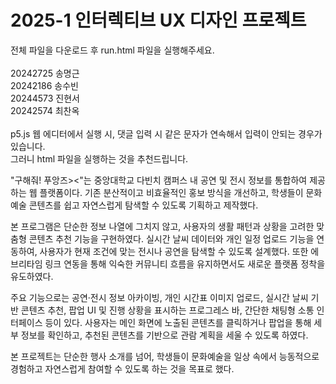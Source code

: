# 2025-1 인터렉티브 UX 디자인 프로젝트

전체 파일을 다운로드 후 run.html 파일을 실행해주세요.
<br><br>
20242725 송명근  
20242186 송수빈  
20244573 진현서  
20242574 최찬옥
<br><br>
p5.js 웹 에디터에서 실행 시, 댓글 입력 시 같은 문자가 연속해서 입력이 안되는 경우가 있습니다.  
그러니 html 파일을 실행하는 것을 추천드립니다.
<br>


"구해줘! 푸앙즈><"는 중앙대학교 다빈치 캠퍼스 내 공연 및 전시 정보를 통합하여 제공하는 웹 플랫폼이다. 기존 분산적이고 비효율적인 홍보 방식을 개선하고, 학생들이 문화예술 콘텐츠를 쉽고 자연스럽게 탐색할 수 있도록 기획하고 제작했다.

본 프로그램은 단순한 정보 나열에 그치지 않고, 사용자의 생활 패턴과 상황을 고려한 맞춤형 콘텐츠 추천 기능을 구현하였다. 실시간 날씨 데이터와 개인 일정 업로드 기능을 연동하여, 사용자가 현재 조건에 맞는 전시나 공연을 탐색할 수 있도록 설계했다. 또한 에브리타임 링크 연동을 통해 익숙한 커뮤니티 흐름을 유지하면서도 새로운 플랫폼 정착을 유도하였다.

주요 기능으로는 공연·전시 정보 아카이빙, 개인 시간표 이미지 업로드, 실시간 날씨 기반 콘텐츠 추천, 팝업 UI 및 진행 상황을 표시하는 프로그레스 바, 간단한 채팅형 소통 인터페이스 등이 있다. 사용자는 메인 화면에 노출된 콘텐츠를 클릭하거나 팝업을 통해 세부 정보를 확인하고, 추천된 콘텐츠를 기반으로 관람 계획을 세울 수 있도록 하였다.

본 프로젝트는 단순한 행사 소개를 넘어, 학생들이 문화예술을 일상 속에서 능동적으로 경험하고 자연스럽게 참여할 수 있도록 하는 것을 목표로 했다. 
